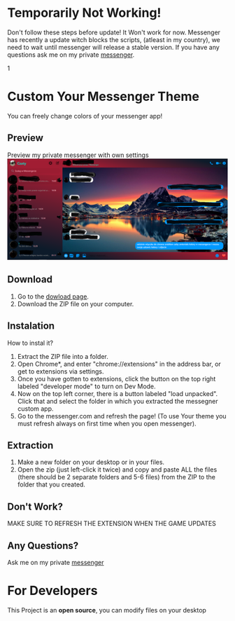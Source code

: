 # Temporarily Not Working!

Don't follow these steps before update! It Won't work for now.
Messenger has recently a update witch blocks the scripts, (atleast in my country), we need to wait until messenger will release a stable version.
If you have any questions ask me on my private [messenger](https://www.messenger.com/t/100005543894347).

1
# Custom Your Messenger Theme

You can freely change colors of your messenger app!

## Preview 

Preview my private messenger with own settings
![my settings preview](https://raw.githubusercontent.com/kubo550/dark-messenger-extention/master/dark-messenger-preview.png)

## Download 

1. Go to the [dowload page](https://www.facebook.com/).
1. Download the ZIP file on your computer.

## Instalation

How to instal it? 
 1. Extract the ZIP file into a folder.
 1. Open Chrome*, and enter "chrome://extensions" in the address bar, or get to extensions via settings.
 1. Once you have gotten to extensions, click the button on the top right labeled "developer mode" to turn on Dev Mode.
 1. Now on the top left corner, there is a button labeled "load unpacked". Click that and select the folder in which you extracted the messegner custom app.
 1. Go to the messenger.com and refresh the page! (To use Your theme you must refresh always on first time when you open messenger).

## Extraction

 1. Make a new folder on your desktop or in your files.
 1. Open the zip (just left-click it twice) and copy and paste ALL the files (there should be 2 separate folders and 5-6 files) from the ZIP to the folder that you created.

## Don't Work? 

MAKE SURE TO REFRESH THE EXTENSION WHEN THE GAME UPDATES

## Any Questions?

Ask me on my private [messenger](https://www.messenger.com/t/100005543894347)

# For Developers 

This Project is an **open source**, you can modify files on your desktop
